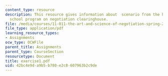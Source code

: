 ```yaml
---
content_type: resource
description: This resource gives information about  scenario from the harvard law
  school program on negotiation clearinghouse.
file: /media/courses/11-011-the-art-and-science-of-negotiation-spring-2006/42bc4e9da9b5b780e2c8607963b2c9de_exercise1.pdf
file_type: application/pdf
learning_resource_types:
- Assignments
ocw_type: OCWFile
parent_title: Assignments
parent_type: CourseSection
resourcetype: Document
title: exercise1.pdf
uid: 42bc4e9d-a9b5-b780-e2c8-607963b2c9de
---
```

